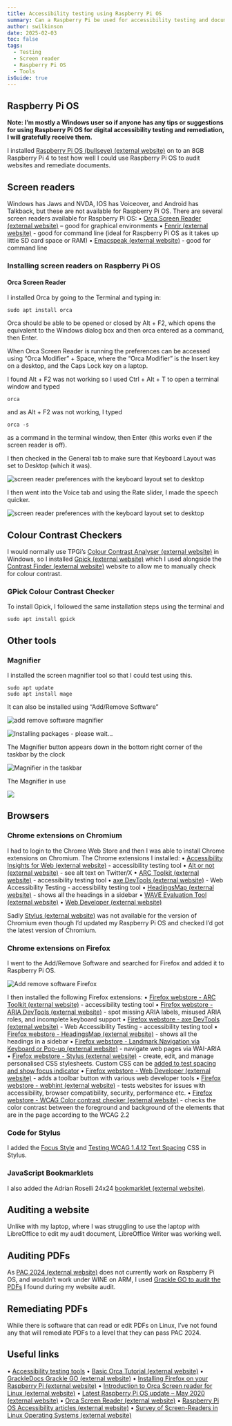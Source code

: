 ```yaml
---
title: Accessibility testing using Raspberry Pi OS
summary: Can a Raspberry Pi be used for accessibility testing and document remediation?
author: swilkinson
date: 2025-02-03
toc: false
tags:
  - Testing
  - Screen reader
  - Raspberry Pi OS
  - Tools
isGuide: true
---
```

## Raspberry Pi OS

**Note: I’m mostly a Windows user so if anyone has any tips or suggestions for using Raspberry Pi OS for digital accessibility testing and remediation, I will gratefully receive them.**

I installed [Raspberry Pi OS (bullseye) (external website)](https://www.raspberrypi.com/software/) on to an 8GB Raspberry Pi 4 to test how well I could use Raspberry Pi OS to audit websites and remediate documents.

## Screen readers

Windows has Jaws and NVDA, IOS has Voiceover, and Android has Talkback, but these are not available for Raspberry Pi OS. There are several screen readers available for Raspberry Pi OS:
• [Orca Screen Reader (external website)](https://help.gnome.org/users/orca/stable/index.html.en) – good for graphical environments
• [Fenrir (external website)](https://github.com/chrys87/fenrir) - good for command line (ideal for Raspberry Pi OS as it takes up little SD card space or RAM)
• [Emacspeak (external website)](https://github.com/tvraman/emacspeak) - good for command line

### Installing screen readers on Raspberry Pi OS

#### Orca Screen Reader

I installed Orca by going to the Terminal and typing in:

```
sudo apt install orca
```

Orca should be able to be opened or closed by Alt + F2, which opens the equivalent to the Windows dialog box and then orca entered as a command, then Enter.

When Orca Screen Reader is running the preferences can be accessed using “Orca Modifier” + Space, where the “Orca Modifier” is the Insert key on a desktop, and the Caps Lock key on a laptop. 

I found Alt + F2 was not working so I used Ctrl + Alt + T to open a terminal window and typed 

```
orca 
```

and as Alt + F2 was not working, I typed 

```
orca -s 
```

as a command in the terminal window, then Enter (this works even if the screen reader is off).

I then checked in the General tab to make sure that Keyboard Layout was set to Desktop (which it was).

![screen reader preferences with the keyboard layout set to desktop](src/guideImg/2-orca-screen-reader-preferences.png)

I then went into the Voice tab and using the Rate slider, I made the speech quicker.

![screen reader preferences with the keyboard layout set to desktop](src/guideImg/3-orca-screen-reader-voice-type-settings.png)

## Colour Contrast Checkers

I would normally use TPGi’s [Colour Contrast Analyser (external website)](https://www.tpgi.com/color-contrast-checker/) in Windows, so I installed [Gpick (external website)](https://www.gpick.org/) which I used alongside the [Contrast Finder (external website)](https://app.contrast-finder.org/?lang=en) website to allow me to manually check for colour contrast.

### GPick Colour Contrast Checker

To install Gpick, I followed the same installation steps using the terminal and 

```
sudo apt install gpick
```

## Other tools

### Magnifier

I installed the screen magnifier tool so that I could test using this.

```
sudo apt update
sudo apt install mage
```

It can also be installed using “Add/Remove Software”

![add remove software magnifier](src/guideImg/4-magnifier.png)

![Installing packages - please wait...](src/guideImg/5-installing-packages.png)

The Magnifier button appears down in the bottom right corner of the taskbar by the clock

![Magnifier in the taskbar](src/guideImg/5.5-magnifier-button.png)

The Magnifier in use

![](src/guideImg/6-magnifier-in-use.png)

## Browsers

### Chrome extensions on Chromium

I had to login to the Chrome Web Store and then I was able to install Chrome extensions on Chromium.
The Chrome extensions I installed:
• [Accessibility Insights for Web (external website)](https://chromewebstore.google.com/detail/accessibility-insights-fo/pbjjkligggfmakdaogkfomddhfmpjeni) - accessibility testing tool
• [Alt or not (external website)](https://chromewebstore.google.com/detail/alt-or-not/bhbbijphceaijfpppmdjmjalnogkhamc) - see alt text on Twitter/X
• [ARC Toolkit (external website)](https://chromewebstore.google.com/detail/arc-toolkit/chdkkkccnlfncngelccgbgfmjebmkmce) - accessibility testing tool
• [axe DevTools (external website)](https://chromewebstore.google.com/detail/axe-devtools-web-accessib/lhdoppojpmngadmnindnejefpokejbdd) - Web Accessibility Testing - accessibility testing tool
• [HeadingsMap (external website)](https://chromewebstore.google.com/detail/headingsmap/flbjommegcjonpdmenkdiocclhjacmbi) - shows all the headings in a sidebar
• [WAVE Evaluation Tool (external website)](https://chromewebstore.google.com/detail/wave-evaluation-tool/jbbplnpkjmmeebjpijfedlgcdilocofh) 
• [Web Developer (external website)](https://chromewebstore.google.com/detail/web-developer/bfbameneiokkgbdmiekhjnmfkcnldhhm) 

Sadly [Stylus (external website)](https://chromewebstore.google.com/detail/stylus/clngdbkpkpeebahjckkjfobafhncgmne)  was not available for the version of Chromium even though I’d updated my Raspberry Pi OS and checked I’d got the latest version of Chromium.

### Chrome extensions on Firefox

I went to the Add/Remove Software and searched for Firefox and added it to Raspberry Pi OS.

![Add remove software Firefox](src/guideImg/1-firefox-install.png)

I then installed the following Firefox extensions:
• [Firefox webstore - ARC Toolkit (external website)](https://addons.mozilla.org/en-GB/firefox/addon/arc-toolkit/) - accessibility testing tool
• [Firefox webstore - ARIA DevTools (external website)](https://addons.mozilla.org/en-GB/firefox/addon/aria-devtools/) - spot missing ARIA labels, misused ARIA roles, and incomplete keyboard support
• [Firefox webstore - axe DevTools (external website)](https://addons.mozilla.org/en-GB/firefox/addon/axe-devtools/) - Web Accessibility Testing - accessibility testing tool
• [Firefox webstore - HeadingsMap (external website)](https://addons.mozilla.org/en-GB/firefox/addon/headingsmap/) - shows all the headings in a sidebar
• [Firefox webstore - Landmark Navigation via Keyboard or Pop-up (external website)](https://addons.mozilla.org/en-GB/firefox/addon/landmarks/) - navigate web pages via WAI-ARIA
• [Firefox webstore - Stylus (external website)](https://addons.mozilla.org/en-GB/firefox/addon/styl-us/) - create, edit, and manage personalised CSS stylesheets. Custom CSS can be [added to test spacing and show focus indicator](https://www.makethingsaccessible.com/guides/accessibility-testing-tools/#stylus)
• [Firefox webstore - Web Developer (external website)](https://addons.mozilla.org/en-GB/firefox/addon/web-developer/) - adds a toolbar button with various web developer tools
• [Firefox webstore - webhint (external website)](https://addons.mozilla.org/en-GB/firefox/addon/webhint/) - tests websites for issues with accessibility, browser compatibility, security, performance etc.
• [Firefox webstore - WCAG Color contrast checker (external website)](https://addons.mozilla.org/en-US/firefox/addon/wcag-contrast-checker/) - checks the color contrast between the foreground and background of the elements that are in the page according to the WCAG 2.2

### Code for Stylus

I added the [Focus Style](<https://www.makethingsaccessible.com/guides/accessibility-testing-tools/#:~:text=Accessibility Testing Tools-,Code for Stylus,-Create the following>) and [Testing WCAG 1.4.12 Text Spacing](<https://www.makethingsaccessible.com/guides/accessibility-testing-tools/#:~:text=dotted hotpink !important%3B %0A}-,Testing WCAG 1.4.12 Text Spacing,-* { %0A line-height%3A 1.5>) CSS in Stylus.

### JavaScript Bookmarklets

I also added the Adrian Roselli 24x24 [bookmarklet (external website)](https://adrianroselli.com/2022/05/24x24-pixel-cursor-bookmarklet.html).

## Auditing a website

Unlike with my laptop, where I was struggling to use the laptop with LibreOffice to edit my audit document, LibreOffice Writer was working well.

## Auditing PDFs

As [PAC 2024 (external website)](https://pac.pdf-accessibility.org/en) does not currently work on Raspberry Pi OS, and wouldn’t work under WINE on ARM, I used [Grackle GO to audit the PDFs](https://www.makethingsaccessible.com/guides/pdf-accessibility-testing-using-grackledocs-grackle-go/) I found during my website audit.

## Remediating PDFs

While there is software that can read or edit PDFs on Linux, I’ve not found any that will remediate PDFs to a level that they can pass PAC 2024.

## Useful links

• [Accessibility testing tools](https://www.makethingsaccessible.com/guides/accessibility-testing-tools/)
• [Basic Orca Tutorial (external website)](https://www.youtube.com/watch?v=ieo20UtUobw)
• [GrackleDocs Grackle GO (external website)](https://www.grackledocs.com/en/products-services/grackle-go-2/)
• [Installing Firefox on your Raspberry Pi (external website)](https://linuxhaxor.net/code/install_firefox_raspberry_pi.html)
• [Introduction to Orca Screen reader for Linux (external website)](https://www.youtube.com/watch?v=mDVG0DfwuxQ)
• [Latest Raspberry Pi OS update – May 2020 (external website)](https://www.raspberrypi.com/news/latest-raspberry-pi-os-update-may-2020/)
• [Orca Screen Reader (external website)](https://help.gnome.org/users/orca/stable/index.html.en)
• [Raspberry Pi OS Accessibility articles (external website)](https://www.raspberrypi.org/blog/tag/accessibility/)
• [Survey of Screen-Readers in Linux Operating Systems (external website)](https://accessinghigherground.org/survey-of-screen-readers-inlinux-operating-systems/)
